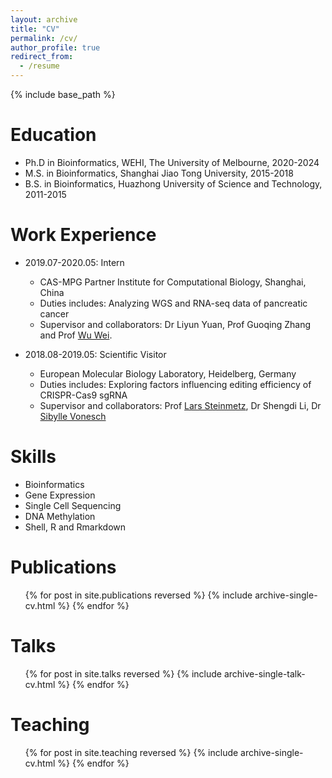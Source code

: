 ```yaml
---
layout: archive
title: "CV"
permalink: /cv/
author_profile: true
redirect_from:
  - /resume
---
```


{% include base_path %}

Education
======
* Ph.D in Bioinformatics, WEHI, The University of Melbourne, 2020-2024
* M.S. in Bioinformatics, Shanghai Jiao Tong University, 2015-2018
* B.S. in Bioinformatics, Huazhong University of Science and Technology, 2011-2015

Work Experience
======
* 2019.07-2020.05: Intern
  * CAS-MPG Partner Institute for Computational Biology, Shanghai, China
  * Duties includes: Analyzing WGS and RNA-seq data of pancreatic cancer
  * Supervisor and collaborators: Dr Liyun Yuan, Prof Guoqing Zhang and Prof [Wu Wei](https://scholar.google.com/citations?hl=en&user=HaPNtVAAAAAJ).  

* 2018.08-2019.05: Scientific Visitor
  * European Molecular Biology Laboratory, Heidelberg, Germany
  * Duties includes: Exploring factors influencing editing efficiency of CRISPR-Cas9 sgRNA
  * Supervisor and collaborators: Prof [Lars Steinmetz](https://scholar.google.com/citations?user=mP_NR74AAAAJ&hl=en), Dr Shengdi Li, Dr [Sibylle Vonesch](https://scholar.google.de/citations?user=zY8I5PcAAAAJ&hl=en)

  
Skills
======
* Bioinformatics
* Gene Expression
* Single Cell Sequencing
* DNA Methylation
* Shell, R and Rmarkdown

Publications
======
  <ul>{% for post in site.publications reversed %}
    {% include archive-single-cv.html %}
  {% endfor %}</ul>
  
Talks
======
  <ul>{% for post in site.talks reversed %}
    {% include archive-single-talk-cv.html  %}
  {% endfor %}</ul>
  
Teaching
======
  <ul>{% for post in site.teaching reversed %}
    {% include archive-single-cv.html %}
  {% endfor %}</ul>
  